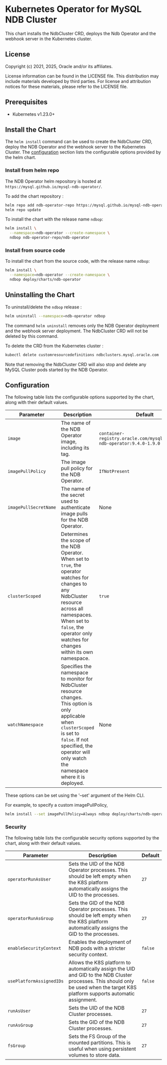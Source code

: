 # Kubernetes Operator for MySQL NDB Cluster

This chart installs the NdbCluster CRD, deploys the Ndb Operator and the webhook server in the Kubernetes cluster.

## License

Copyright (c) 2021, 2025, Oracle and/or its affiliates.

License information can be found in the LICENSE file. This distribution may include materials developed by third parties. For license and attribution notices for these materials, please refer to the LICENSE file.

## Prerequisites

- Kubernetes v1.23.0+

## Install the Chart

The `helm install` command can be used to create the NdbCluster CRD, deploy the NDB Operator and the webhook server to the Kubernetes Cluster.
The [configuration](#configuration) section lists the configurable options provided by the helm chart.

### Install from helm repo

The NDB Operator helm repository is hosted at `https://mysql.github.io/mysql-ndb-operator/`.

To add the chart repository :

```bash
helm repo add ndb-operator-repo https://mysql.github.io/mysql-ndb-operator/
helm repo update
```

To install the chart with the release name `ndbop`:

```bash
helm install \
  --namespace=ndb-operator --create-namespace \
  ndbop ndb-operator-repo/ndb-operator
```

### Install from source code

To install the chart from the source code, with the release name `ndbop`:

```bash
helm install \
  --namespace=ndb-operator --create-namespace \
  ndbop deploy/charts/ndb-operator
```

## Uninstalling the Chart

To uninstall/delete the `ndbop` release :

```bash
helm uninstall --namespace=ndb-operator ndbop
```
The command `helm uninstall` removes only the NDB Operator deployment and the webhook server deployment. The NdbCluster CRD will not be deleted by this command.

To delete the CRD from the Kubernetes cluster :

```bash
kubectl delete customresourcedefinitions ndbclusters.mysql.oracle.com
```
Note that removing the NdbCluster CRD will also stop and delete any MySQL Cluster pods started by the NDB Operator.

## Configuration

The following table lists the configurable options supported by the chart, along with their default values.

| Parameter             | Description                                                                                                                                                                                                                                 | Default                     |
| ----------------------|---------------------------------------------------------------------------------------------------------------------------------------------------------------------------------------------------------------------------------------------|-----------------------------|
| `image`               | The name of the NDB Operator image, including its tag.                                                                                                                                                                                      | `container-registry.oracle.com/mysql/community-ndb-operator:9.4.0-1.9.0` |
| `imagePullPolicy`     | The image pull policy for the NDB Operator.                                                                                                                                                                                                 | `IfNotPresent`              |
| `imagePullSecretName` | The name of the secret used to authenticate image pulls for the NDB Operator.                                                                                                                                                               | None                        |
| `clusterScoped`       | Determines the scope of the NDB Operator.<br>When set to `true`, the operator watches for changes to any NdbCluster resource across all namespaces.<br>When set to `false`, the operator only watches for changes within its own namespace. | `true`                      |
| `watchNamespace`      | Specifies the namespace to monitor for NdbCluster resource changes.<br>This option is only applicable when `clusterScoped` is set to `false`. If not specified, the operator will only watch the namespace where it is deployed.            | None                        |

These options can be set using the '–set' argument of the Helm CLI.

For example, to specify a custom imagePullPolicy,
```bash
helm install --set imagePullPolicy=Always ndbop deploy/charts/ndb-operator
```

### Security

The following table lists the configurable security options supported by the chart, along with their default values.

| Parameter             | Description                                                                                                                                                                                                                                 | Default                     |
| ----------------------|---------------------------------------------------------------------------------------------------------------------------------------------------------------------------------------------------------------------------------------------|-----------------------------|
| `operatorRunAsUser` | Sets the UID of the NDB Operator processes. This should be left empty when the K8S platform automatically assigns the UID to the processes. | `27` |
| `operatorRunAsGroup` | Sets the GID of the NDB Operator processes. This should be left empty when the K8S platform automatically assigns the GID to the processes. | `27` |
| `enableSecurityContext` | Enables the deployment of NDB pods with a stricter security context. | `false` |
| `usePlatformAssignedIDs` | Allows the K8S platform to automatically assign the UID and GID to the NDB Cluster processes. This should only be used when the target K8S platform supports automatic assignment. | `false` |
| `runAsUser` | Sets the UID of the NDB Cluster processes. | `27` |
| `runAsGroup` | Sets the GID of the NDB Cluster processes. | `27` |
| `fsGroup` | Sets the FS Group of the mounted partitions. This is useful when using persistent volumes to store data. | `27` |
